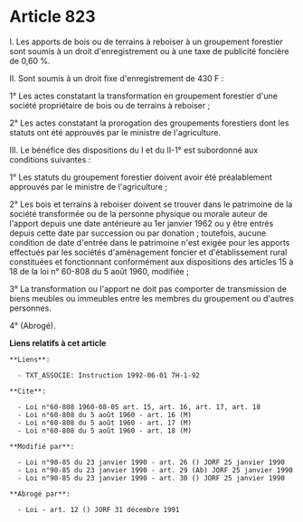 # Article 823

I. Les apports de bois ou de terrains à reboiser à un groupement forestier sont soumis à un droit d'enregistrement ou à une
taxe de publicité foncière de 0,60 %.

II. Sont soumis à un droit fixe d'enregistrement de 430 F :

1° Les actes constatant la transformation en groupement forestier d'une société propriétaire de bois ou de terrains à
reboiser ;

2° Les actes constatant la prorogation des groupements forestiers dont les statuts ont été approuvés par le ministre de
l'agriculture.

III. Le bénéfice des dispositions du I et du II-1° est subordonné aux conditions suivantes :

1° Les statuts du groupement forestier doivent avoir été préalablement approuvés par le ministre de l'agriculture ;

2° Les bois et terrains à reboiser doivent se trouver dans le patrimoine de la société transformée ou de la personne physique
ou morale auteur de l'apport depuis une date antérieure au 1er janvier 1962 ou y être entrés depuis cette date par succession
ou par donation ; toutefois, aucune condition de date d'entrée dans le patrimoine n'est exigée pour les apports effectués par
les sociétés d'aménagement foncier et d'établissement rural constituées et fonctionnant conformément aux dispositions des
articles 15 à 18 de la loi n° 60-808 du 5 août 1960, modifiée ;

3° La transformation ou l'apport ne doit pas comporter de transmission de biens meubles ou immeubles entre les membres du
groupement ou d'autres personnes.

4° (Abrogé).

**Liens relatifs à cet article**

	**Liens**:

	  - TXT_ASSOCIE: Instruction 1992-06-01 7H-1-92

	**Cite**:

	  - Loi n°60-808 1960-08-05 art. 15, art. 16, art. 17, art. 18
	  - Loi n°60-808 du 5 août 1960 - art. 16 (M)
	  - Loi n°60-808 du 5 août 1960 - art. 17 (M)
	  - Loi n°60-808 du 5 août 1960 - art. 18 (M)

	**Modifié par**:

	  - Loi n°90-85 du 23 janvier 1990 - art. 26 () JORF 25 janvier 1990
	  - Loi n°90-85 du 23 janvier 1990 - art. 29 (Ab) JORF 25 janvier 1990
	  - Loi n°90-85 du 23 janvier 1990 - art. 30 () JORF 25 janvier 1990

	**Abrogé par**:

	  - Loi - art. 12 () JORF 31 décembre 1991

